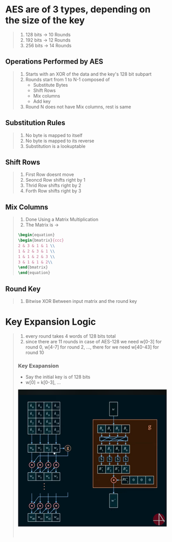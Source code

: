 # AES are of 3 types, depending on the size of the key
> 1) 128 bits -> 10 Rounds
> 2) 192 bits -> 12 Rounds
> 3) 256 bits -> 14 Rounds

## Operations Performed by AES
> 1) Starts with an XOR of the data and the key's 128 bit subpart
> 2) Rounds start from 1 to N-1 composed of
>       - Substitute Bytes
>       - Shift Rows
>       - Mix columns
>       - Add key
> 3) Round N does not have Mix columns, rest is same

## Substitution Rules

> 1) No byte is mapped to itself
> 2) No byte is mapped to its reverse
> 3) Substitution is a lookuptable

## Shift Rows

> 1) First Row doesnt move
> 2) Seoncd Row shifts right by 1
> 3) Thrid Row shifts right by 2
> 4) Forth Row shifts right by 3

## Mix Columns

> 1) Done Using a Matrix Multiplication
> 2) The Matrix is ->
> ```latex
> \begin{equation}
> \begin{bmatrix}{ccc}
> 2 & 3 & 1 & 1 \\
> 1 & 2 & 3 & 1 \\
> 1 & 1 & 2 & 3 \\
> 3 & 1 & 1 & 2\\
> \end{bmatrix}
> \end{equation}
> ```

## Round Key

> 1) Bitwise XOR Between input matrix and the round key


# Key Expansion Logic

> 1) every round takes 4 words of 128 bits total
> 2) since there are 11 rounds in case of AES-128 we need w[0-3] for round 0, w[4-7] for round 2, ..., there for we need w[40-43] for round 10
> ### Key Exapansion
> - Say the initial key is of 128 bits
> - w[0] = k[0-3], ...
>
> ![AES Key Exapansion Image](images/KeyExpansion.png)
> <p style = "color: rgba(256, 256, 256, 0.2)">Courtesy (Neso Academy)</p>